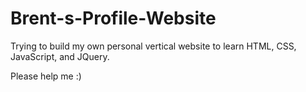 Brent-s-Profile-Website
=======================

Trying to build my own personal vertical website to learn HTML, CSS, JavaScript, and JQuery.

Please help me :)

